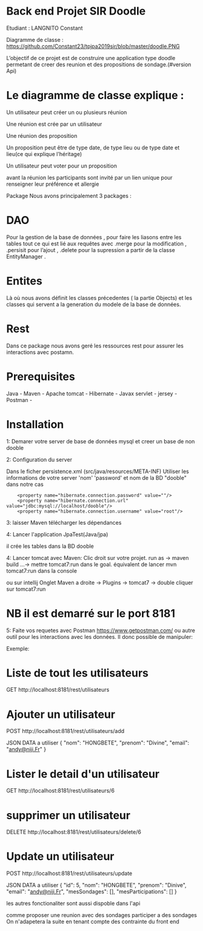 # Back end Projet SIR Doodle 
 Etudiant : LANGNITO Constant
 
 Diagramme de classe  :  https://github.com/Constant23/tpjpa2019sir/blob/master/doodle.PNG 
 
L’objectif de ce projet est de construire une application type doodle permetant de creer 
des reunion et des propositions de sondage.(#version Api)

# Le diagramme de classe explique :

Un utilisateur peut créer un ou plusieurs réunion 
 
Une réunion est crée par un utilisateur 
 
Une réunion des proposition
 
Un proposition peut être de type date, de type lieu ou de type date et lieu(ce qui 
explique l'héritage)

Un utilisateur peut voter pour un proposition

avant la réunion les participants sont invité par un lien unique pour renseigner 
leur préférence et allergie 

Package
Nous avons principalement 3 packages :

# DAO
Pour la gestion de la base de données , pour faire les liasons entre les tables tout ce qui est lié aux requêtes avec .merge pour la modification , .persisit pour l’ajout , .delete pour la supression a partir de la classe EntityManager .

# Entites
Là où nous avons définit les classes précedentes ( la partie Objects) et les  classes qui servent a la generation du modele de la base de données.

# Rest
Dans ce package nous avons geré les ressources rest pour assurer les interactions avec postamn.

# Prerequisites
Java  -
Maven -
Apache tomcat -
Hibernate -
Javax servlet -
jersey -  
Postman -

# Installation
1: Demarer votre server de base de données mysql et creer un base de non dooble

2: Configuration du server

Dans le ficher persistence.xml (src/java/resources/META-INF) Utiliser les informations de votre server 'nom' 'password' et nom de la BD "dooble" dans notre cas

        <property name="hibernate.connection.password" value=""/>
        <property name="hibernate.connection.url" value="jdbc:mysql://localhost/dooble"/>
        <property name="hibernate.connection.username" value="root"/>


3: laisser Maven télécharger les dépendances
 
4: Lancer l'application JpaTest(Java/jpa)

il crée les tables dans la BD dooble

4: Lancer tomcat avec  Maven:
Clic droit sur votre projet. run as -> maven build …-> mettre tomcat7:run dans le goal. équivalent de lancer mvn tomcat7:run dans la console

ou sur intellij 
Onglet Maven a droite  -> Plugins -> tomcat7 -> double cliquer sur tomcat7:run

# NB  il est demarré sur le port 8181 

5: Faite vos requetes avec Postman https://www.getpostman.com/ ou autre outil pour les interactions avec les données. Il donc possible de manipuler:

Exemple: 

# Liste de tout les utilisateurs 
GET http://localhost:8181/rest/utilisateurs 

# Ajouter un utilisateur 
POST http://localhost:8181/rest/utilisateurs/add

JSON DATA a utiliser 
{
    "nom": "HONGBETE",
    "prenom": "Divine",
    "email": "andy@niji.Fr"
}

# Lister le detail d'un utilisateur 
GET http://localhost:8181/rest/utilisateurs/6

# supprimer un utilisateur 
DELETE http://localhost:8181/rest/utilisateurs/delete/6

# Update un utilisateur 
POST http://localhost:8181/rest/utilisateurs/update

JSON DATA a utiliser
{
    "id": 5,
    "nom": "HONGBETE",
    "prenom": "Dinive",
    "email": "andy@niji.Fr",
    "mesSondages": [],
    "mesParticipations": []
}


les autres fonctionaliter sont aussi dispoble dans l'api

comme proposer une reunion avec des sondages
participer a des sondages 
On n'adapetera la suite en tenant compte des contrainte du front end  

